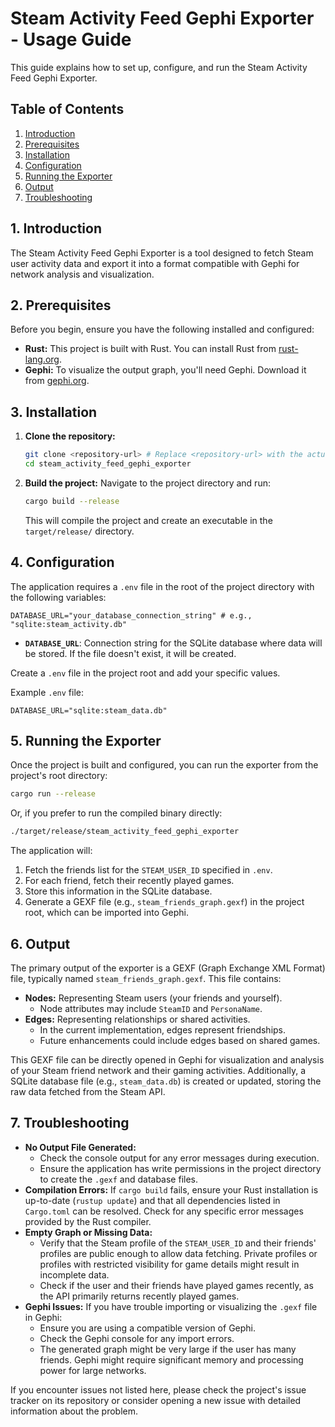 # Steam Activity Feed Gephi Exporter - Usage Guide

This guide explains how to set up, configure, and run the Steam Activity Feed Gephi Exporter.

## Table of Contents
1. [Introduction](#introduction)
2. [Prerequisites](#prerequisites)
3. [Installation](#installation)
4. [Configuration](#configuration)
5. [Running the Exporter](#running-the-exporter)
6. [Output](#output)
7. [Troubleshooting](#troubleshooting)

## 1. Introduction
The Steam Activity Feed Gephi Exporter is a tool designed to fetch Steam user activity data and export it into a format compatible with Gephi for network analysis and visualization.

## 2. Prerequisites
Before you begin, ensure you have the following installed and configured:
- **Rust:** This project is built with Rust. You can install Rust from [rust-lang.org](https://www.rust-lang.org/tools/install).
- **Gephi:** To visualize the output graph, you'll need Gephi. Download it from [gephi.org](https://gephi.org/).

## 3. Installation
1. **Clone the repository:**
   ```bash
   git clone <repository-url> # Replace <repository-url> with the actual URL
   cd steam_activity_feed_gephi_exporter
   ```
2. **Build the project:**
   Navigate to the project directory and run:
   ```bash
   cargo build --release
   ```
   This will compile the project and create an executable in the `target/release/` directory.

## 4. Configuration
The application requires a `.env` file in the root of the project directory with the following variables:

```env
DATABASE_URL="your_database_connection_string" # e.g., "sqlite:steam_activity.db"
```

- **`DATABASE_URL`**: Connection string for the SQLite database where data will be stored. If the file doesn't exist, it will be created.

Create a `.env` file in the project root and add your specific values.

Example `.env` file:
```
DATABASE_URL="sqlite:steam_data.db"
```

## 5. Running the Exporter
Once the project is built and configured, you can run the exporter from the project's root directory:

```bash
cargo run --release
```
Or, if you prefer to run the compiled binary directly:
```bash
./target/release/steam_activity_feed_gephi_exporter
```

The application will:
1. Fetch the friends list for the `STEAM_USER_ID` specified in `.env`.
2. For each friend, fetch their recently played games.
3. Store this information in the SQLite database.
4. Generate a GEXF file (e.g., `steam_friends_graph.gexf`) in the project root, which can be imported into Gephi.

## 6. Output
The primary output of the exporter is a GEXF (Graph Exchange XML Format) file, typically named `steam_friends_graph.gexf`. This file contains:
- **Nodes:** Representing Steam users (your friends and yourself).
  - Node attributes may include `SteamID` and `PersonaName`.
- **Edges:** Representing relationships or shared activities.
  - In the current implementation, edges represent friendships.
  - Future enhancements could include edges based on shared games.

This GEXF file can be directly opened in Gephi for visualization and analysis of your Steam friend network and their gaming activities.
Additionally, a SQLite database file (e.g., `steam_data.db`) is created or updated, storing the raw data fetched from the Steam API.

## 7. Troubleshooting
- **No Output File Generated:**
    - Check the console output for any error messages during execution.
    - Ensure the application has write permissions in the project directory to create the `.gexf` and database files.
- **Compilation Errors:** If `cargo build` fails, ensure your Rust installation is up-to-date (`rustup update`) and that all dependencies listed in `Cargo.toml` can be resolved. Check for any specific error messages provided by the Rust compiler.
- **Empty Graph or Missing Data:**
    - Verify that the Steam profile of the `STEAM_USER_ID` and their friends' profiles are public enough to allow data fetching. Private profiles or profiles with restricted visibility for game details might result in incomplete data.
    - Check if the user and their friends have played games recently, as the API primarily returns recently played games.
- **Gephi Issues:** If you have trouble importing or visualizing the `.gexf` file in Gephi:
    - Ensure you are using a compatible version of Gephi.
    - Check the Gephi console for any import errors.
    - The generated graph might be very large if the user has many friends. Gephi might require significant memory and processing power for large networks.

If you encounter issues not listed here, please check the project's issue tracker on its repository or consider opening a new issue with detailed information about the problem.
